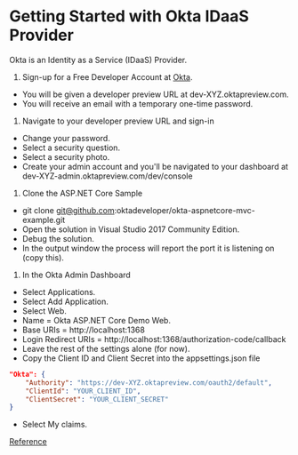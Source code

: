 # Getting Started with Okta IDaaS Provider

Okta is an Identity as a Service (IDaaS) Provider.

1. Sign-up for a Free Developer Account at [Okta](https://developer.okta.com).

  * You will be given a developer preview URL at dev-XYZ.oktapreview.com.
  * You will receive an email with a temporary one-time password.

1. Navigate to your developer preview URL and sign-in

  * Change your password.
  * Select a security question.
  * Select a security photo.
  * Create your admin account and you'll be navigated to your dashboard at dev-XYZ-admin.oktapreview.com/dev/console

1. Clone the ASP.NET Core Sample

  * git clone git@github.com:oktadeveloper/okta-aspnetcore-mvc-example.git
  * Open the solution in Visual Studio 2017 Community Edition.
  * Debug the solution.
  * In the output window the process will report the port it is listening on (copy this).

1. In the Okta Admin Dashboard

  * Select Applications.
  * Select Add Application.
  * Select Web.
  * Name = Okta ASP.NET Core Demo Web.
  * Base URIs = http://localhost:1368
  * Login Redirect URIs = http://localhost:1368/authorization-code/callback
  * Leave the rest of the settings alone (for now).
  * Copy the Client ID and Client Secret into the appsettings.json file

```json
"Okta": {
    "Authority": "https://dev-XYZ.oktapreview.com/oauth2/default",
    "ClientId": "YOUR_CLIENT_ID",
    "ClientSecret": "YOUR_CLIENT_SECRET"
}

```
  * Select My claims.

[Reference](https://github.com/oktadeveloper/okta-aspnetcore-mvc-example)
